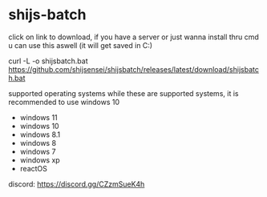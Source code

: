 # shijs-batch

click on link to download, if you have a server or just wanna install thru cmd u can use this aswell (it will get saved in C:)

curl -L -o shijsbatch.bat https://github.com/shijsensei/shijsbatch/releases/latest/download/shijsbatch.bat


supported operating systems while these are supported systems, it is recommended to use windows 10

- windows 11
- windows 10
- windows 8.1
- windows 8
- windows 7
- windows xp
- reactOS


discord: https://discord.gg/CZzmSueK4h
